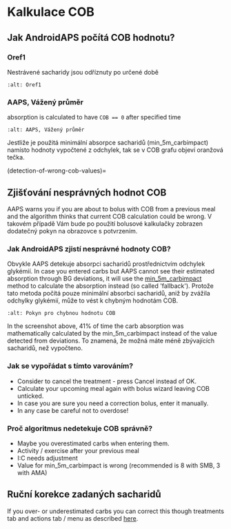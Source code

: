 # Kalkulace COB

## Jak AndroidAPS počítá COB hodnotu?

### Oref1

Nestrávené sacharidy jsou odříznuty po určené době

```{image} ../images/cob_oref0_orange_II.png
:alt: Oref1
```

### AAPS, Vážený průměr

absorption is calculated to have `COB == 0` after specified time

```{image} ../images/cob_aaps2_orange_II.png
:alt: AAPS, Vážený průměr
```

Jestliže je použitá minimální absorpce sacharidů (min_5m_carbimpact) namísto hodnoty vypočtené z odchylek, tak se v COB grafu objeví oranžová tečka.

(detection-of-wrong-cob-values)=
## Zjišťování nesprávných hodnot COB

AAPS warns you if you are about to bolus with COB from a previous meal and the algorithm thinks that current COB calculation could be wrong. V takovém případě Vám bude po použití bolusové kalkulačky zobrazen dodatečný pokyn na obrazovce s potvrzením.

### Jak AndroidAPS zjistí nesprávné hodnoty COB?

Obvykle AAPS detekuje absorpci sacharidů prostřednictvím odchylek glykémií. In case you entered carbs but AAPS cannot see their estimated absorption through BG deviations, it will use the [min_5m_carbimpact](../Configuration/Config-Builder.md?highlight=min_5m_carbimpact#absorption-settings) method to calculate the absorption instead (so called 'fallback'). Protože tato metoda počítá pouze minimální absorbci sacharidů, aniž by zvážila odchylky glykémií, může to vést k chybným hodnotám COB.

```{image} ../images/Calculator_SlowCarbAbsorption.png
:alt: Pokyn pro chybnou hodnotu COB
```

In the screenshot above, 41% of time the carb absorption was mathematically calculated by the min_5m_carbimpact instead of the value  detected from deviations.  To znamená, že možná máte méně zbývajících sacharidů, než vypočteno.

### Jak se vypořádat s tímto varováním?

- Consider to cancel the treatment - press Cancel instead of OK.
- Calculate your upcoming meal again with bolus wizard leaving COB unticked.
- In case you are sure you need a correction bolus, enter it manually.
- In any case be careful not to overdose!

### Proč algoritmus nedetekuje COB správně?

- Maybe you overestimated carbs when entering them.
- Activity / exercise after your previous meal
- I:C needs adjustment
- Value for min_5m_carbimpact is wrong (recommended is 8 with SMB, 3 with AMA)

## Ruční korekce zadaných sacharidů

If you over- or underestimated carbs you can correct this though treatments tab and actions tab / menu as described [here](../Getting-Started/Screenshots.md#carb-correction).
